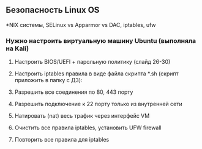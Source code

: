 ## Безопасность Linux OS  
*NIX системы, SELinux vs Apparmor vs DAC, iptables, ufw  


### Нужно настроить виртуальную машину Ubuntu (выполняла на Kali)  

1. Настроить BIOS/UEFI + парольную политику (слайд 26-30)  
 
2. Настроить iptables правила в виде файла скрипта *.sh (скрипт приложить в папку с ДЗ):  
 
3. Разрешить все соединения по 80, 443 порту
 
4. Разрешить подключение к 22 порту только из внутренней сети
 
5. Натировать (nat) весь трафик через интерфейс VM
 
6. Очистить все правила iptables, установить UFW firewall
 
7. Повторить все правила для iptables   
